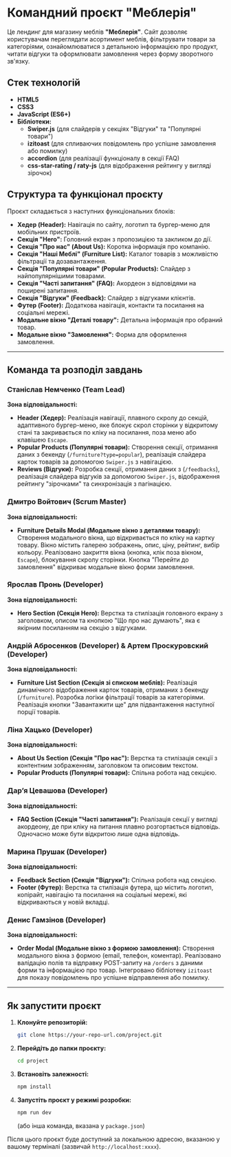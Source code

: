 # Командний проєкт "Меблерія"

Це лендинг для магазину меблів **"Меблерія"**. Сайт дозволяє користувачам
переглядати асортимент меблів, фільтрувати товари за категоріями,
ознайомлюватися з детальною інформацією про продукт, читати відгуки та
оформлювати замовлення через форму зворотного зв'язку.

## Стек технологій

- **HTML5**
- **CSS3**
- **JavaScript (ES6+)**
- **Бібліотеки:**
  - **Swiper.js** (для слайдерів у секціях "Відгуки" та "Популярні товари")
  - **izitoast** (для спливаючих повідомлень про успішне замовлення або помилку)
  - **accordion** (для реалізації функціоналу в секції FAQ)
  - **css-star-rating / raty-js** (для відображення рейтингу у вигляді зірочок)

## Структура та функціонал проєкту

Проєкт складається з наступних функціональних блоків:

- **Хедер (Header):** Навігація по сайту, логотип та бургер-меню для мобільних
  пристроїв.
- **Секція "Hero":** Головний екран з пропозицією та закликом до дії.
- **Секція "Про нас" (About Us):** Коротка інформація про компанію.
- **Секція "Наші Меблі" (Furniture List):** Каталог товарів з можливістю
  фільтрації та дозавантаження.
- **Секція "Популярні товари" (Popular Products):** Слайдер з найпопулярнішими
  товарами.
- **Секція "Часті запитання" (FAQ):** Акордеон з відповідями на поширені
  запитання.
- **Секція "Відгуки" (Feedback):** Слайдер з відгуками клієнтів.
- **Футер (Footer):** Додаткова навігація, контакти та посилання на соціальні
  мережі.
- **Модальне вікно "Деталі товару":** Детальна інформація про обраний товар.
- **Модальне вікно "Замовлення":** Форма для оформлення замовлення.

---

## Команда та розподіл завдань

### **Станіслав Немченко** (Team Lead)

**Зона відповідальності:**

- **Header (Хедер):** Реалізація навігації, плавного скролу до секцій,
  адаптивного бургер-меню, яке блокує скрол сторінки у відкритому стані та
  закривається по кліку на посилання, поза меню або клавішею `Escape`.
- **Popular Products (Популярні товари):** Створення секції, отримання даних з
  бекенду (`/furniture?type=popular`), реалізація слайдера карток товарів за
  допомогою `Swiper.js` з навігацією.
- **Reviews (Відгуки):** Розробка секції, отримання даних з (`/feedbacks`),
  реалізація слайдера відгуків за допомогою `Swiper.js`, відображення рейтингу
  "зірочками" та синхронізація з пагінацією.

### **Дмитро Войтович** (Scrum Master)

**Зона відповідальності:**

- **Furniture Details Modal (Модальне вікно з деталями товару):** Створення
  модального вікна, що відкривається по кліку на картку товару. Вікно містить
  галерею зображень, опис, ціну, рейтинг, вибір кольору. Реалізовано закриття
  вікна (кнопка, клік поза вікном, `Escape`), блокування скролу сторінки. Кнопка
  "Перейти до замовлення" відкриває модальне вікно форми замовлення.

### **Ярослав Пронь** (Developer)

**Зона відповідальності:**

- **Hero Section (Секція Hero):** Верстка та стилізація головного екрану з
  заголовком, описом та кнопкою "Що про нас думають", яка є якірним посиланням
  на секцію з відгуками.

### **Андрій Абросенков** (Developer) & **Артем Проскуровский** (Developer)

**Зона відповідальності:**

- **Furniture List Section (Секція зі списком меблів):** Реалізація динамічного
  відображення карток товарів, отриманих з бекенду (`/furniture`). Розробка
  логіки фільтрації товарів за категоріями. Реалізація кнопки "Завантажити ще"
  для підвантаження наступної порції товарів.

### **Ліна Хацько** (Developer)

**Зона відповідальності:**

- **About Us Section (Секція "Про нас"):** Верстка та стилізація секції з
  контентним зображенням, заголовком та описовим текстом.
- **Popular Products (Популярні товари):** Спільна робота над секцією.

### **Дар’я Цевашова** (Developer)

**Зона відповідальності:**

- **FAQ Section (Секція "Часті запитання"):** Реалізація секції у вигляді
  акордеону, де при кліку на питання плавно розгортається відповідь. Одночасно
  може бути відкритою лише одна відповідь.

### **Марина Прушак** (Developer)

**Зона відповідальності:**

- **Feedback Section (Секція "Відгуки"):** Спільна робота над секцією.
- **Footer (Футер):** Верстка та стилізація футера, що містить логотип,
  копірайт, навігацію та посилання на соціальні мережі, які відкриваються у
  новій вкладці.

### **Денис Гамзінов** (Developer)

**Зона відповідальності:**

- **Order Modal (Модальне вікно з формою замовлення):** Створення модального
  вікна з формою (email, телефон, коментар). Реалізовано валідацію полів та
  відправку POST-запиту на `/orders` з даними форми та інформацією про товар.
  Інтегровано бібліотеку `izitoast` для показу повідомлень про успішне
  відправлення або помилку.

---

## Як запустити проєкт

1. **Клонуйте репозиторій:**

   ```bash
   git clone https://your-repo-url.com/project.git
   ```

2. **Перейдіть до папки проєкту:**

   ```bash
   cd project
   ```

3. **Встановіть залежності:**

   ```bash
   npm install
   ```

4. **Запустіть проєкт у режимі розробки:**
   ```bash
   npm run dev
   ```
   (або інша команда, вказана у `package.json`)

Після цього проєкт буде доступний за локальною адресою, вказаною у вашому
терміналі (зазвичай `http://localhost:xxxx`).
